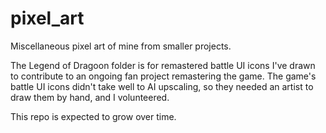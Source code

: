 # pixel_art
Miscellaneous pixel art of mine from smaller projects.

The Legend of Dragoon folder is for remastered battle UI icons I've drawn to contribute to an ongoing fan project remastering the game.
The game's battle UI icons didn't take well to AI upscaling, so they needed an artist to draw them by hand, and I volunteered.

This repo is expected to grow over time.
